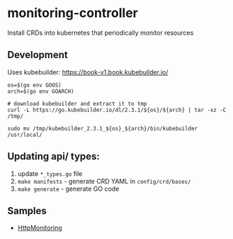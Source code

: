 # monitoring-controller

Install CRDs into kubernetes that periodically monitor resources

## Development

Uses kubebuilder: https://book-v1.book.kubebuilder.io/

```shell script
os=$(go env GOOS)
arch=$(go env GOARCH)

# download kubebuilder and extract it to tmp
curl -L https://go.kubebuilder.io/dl/2.3.1/${os}/${arch} | tar -xz -C /tmp/

sudo mv /tmp/kubebuilder_2.3.1_${os}_${arch}/bin/kubebuilder /usr/local/
```

## Updating api/ types:

1. update `*_types.go` file 
1. `make manifests` - generate CRD YAML in `config/crd/bases/`
1. `make generate` - generate GO code

## Samples

- [HttpMonitoring](config/samples/monitoring.raisingthefloor.org_v1alpha1_httpmonitor.yaml)
